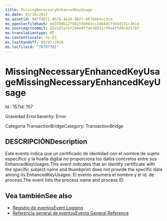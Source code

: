 ```yaml
---
title: MissingNecessaryEnhancedKeyUsage
ms.date: 03/30/2017
ms.assetid: 9dffd071-0b79-4e10-9027-06760b4cc3ca
ms.openlocfilehash: ed379db12f9d155b983cc24844cf564d191c361e
ms.sourcegitcommit: d2e1dfa7ef2d4e9ffae3d431cf6a4ffd9c8d378f
ms.translationtype: MT
ms.contentlocale: es-ES
ms.lasthandoff: 09/07/2019
ms.locfileid: "70797701"
---
```

# <a name="missingnecessaryenhancedkeyusage"></a><span data-ttu-id="b982e-102">MissingNecessaryEnhancedKeyUsage</span><span class="sxs-lookup"><span data-stu-id="b982e-102">MissingNecessaryEnhancedKeyUsage</span></span>
<span data-ttu-id="b982e-103">Id.: 157</span><span class="sxs-lookup"><span data-stu-id="b982e-103">Id: 157</span></span>  
  
 <span data-ttu-id="b982e-104">Gravedad Error</span><span class="sxs-lookup"><span data-stu-id="b982e-104">Severity: Error</span></span>  
  
 <span data-ttu-id="b982e-105">Categoría TransactionBridge</span><span class="sxs-lookup"><span data-stu-id="b982e-105">Category: TransactionBridge</span></span>  
  
## <a name="description"></a><span data-ttu-id="b982e-106">DESCRIPCIÓN</span><span class="sxs-lookup"><span data-stu-id="b982e-106">Description</span></span>  
 <span data-ttu-id="b982e-107">Este evento indica que un certificado de identidad con el nombre de sujeto específico y la huella digital no proporciona los datos concretos entre sus EnhancedKeyUsages.</span><span class="sxs-lookup"><span data-stu-id="b982e-107">This event indicates that an identity certificate with the specific subject name and thumbprint does not provide the specific data among its EnhancedKeyUsages.</span></span> <span data-ttu-id="b982e-108">El evento enumera el nombre y el id. de proceso.</span><span class="sxs-lookup"><span data-stu-id="b982e-108">The event lists the process name and process ID.</span></span>  
  
## <a name="see-also"></a><span data-ttu-id="b982e-109">Vea también</span><span class="sxs-lookup"><span data-stu-id="b982e-109">See also</span></span>

- [<span data-ttu-id="b982e-110">Registro de eventos</span><span class="sxs-lookup"><span data-stu-id="b982e-110">Event Logging</span></span>](index.md)
- [<span data-ttu-id="b982e-111">Referencia general de eventos</span><span class="sxs-lookup"><span data-stu-id="b982e-111">Events General Reference</span></span>](events-general-reference.md)

